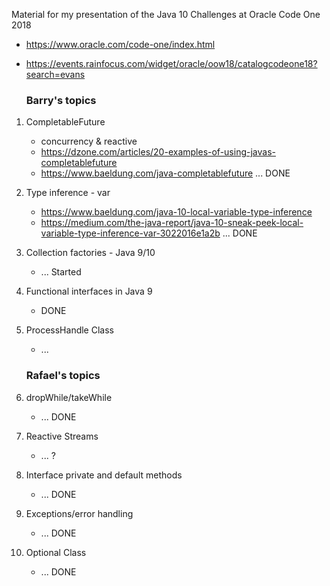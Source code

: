 Material for my presentation of the Java 10 Challenges at Oracle Code One 2018
- https://www.oracle.com/code-one/index.html
- https://events.rainfocus.com/widget/oracle/oow18/catalogcodeone18?search=evans


    ### Barry's topics
1.  CompletableFuture
    * concurrency & reactive
    * https://dzone.com/articles/20-examples-of-using-javas-completablefuture
    * https://www.baeldung.com/java-completablefuture
    ... DONE
1.  Type inference - var
    * https://www.baeldung.com/java-10-local-variable-type-inference
    * https://medium.com/the-java-report/java-10-sneak-peek-local-variable-type-inference-var-3022016e1a2b
    ... DONE
1.  Collection factories - Java 9/10
    * ... Started
1.  Functional interfaces in Java 9
    * DONE
1.  ProcessHandle Class
    * ...

    
    ### Rafael's topics
1.  dropWhile/takeWhile
    * ... DONE
1.  Reactive Streams
    * ... ?
1.  Interface private and default methods
    * ... DONE
1.  Exceptions/error handling
    * ... DONE
1.  Optional Class
    * ... DONE
   